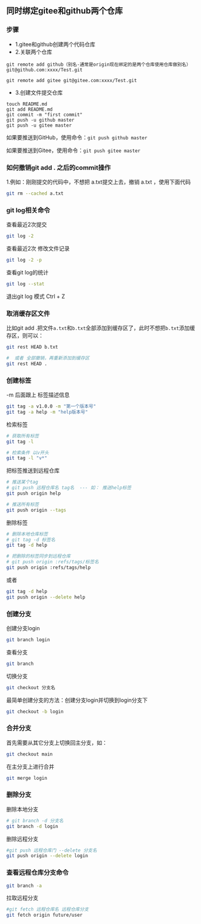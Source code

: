 ## 同时绑定gitee和github两个仓库

### 步骤

- 1.gitee和github创建两个代码仓库
- 2.关联两个仓库

```
git remote add github（别名-通常是origin现在绑定的是两个仓库使用仓库做别名） git@github.com:xxxx/Test.git

git remote add gitee git@gitee.com:xxxx/Test.git
```

- 3.创建文件提交仓库

```
touch README.md
git add README.md
git commit -m "first commit"
git push -u github master
git push -u gitee master
```

如果要推送到GitHub，使用命令：`git push github master`

如果要推送到Gitee，使用命令：`git push gitee master`

### 如何撤销git add . 之后的commit操作

1.例如：刚刚提交的代码中，不想把 a.txt提交上去，撤销 a.txt ，使用下面代码

```bash
git rm --cached a.txt
```

### git log相关命令

查看最近2次提交

```bash
git log -2
```

查看最近2次 修改文件记录

```bash
git log -2 -p
```

查看git log的统计

```bash
git log --stat
```

退出git log 模式 Ctrl + Z

### 取消缓存区文件

比如git add .把文件`a.txt`和`b.txt`全部添加到缓存区了，此时不想把`b.txt`添加缓存区，则可以：

```bash
git rest HEAD b.txt

#  或者 全部撤销，再重新添加到缓存区
git rest HEAD . 
```

### 创建标签

-m 后面跟上 标签描述信息

```bash
git tag -a v1.0.0 -m "第一个版本号"
git tag -a help -m "help版本号"
```

检索标签

```bash
# 获取所有标签
git tag -l

# 检索条件 以v开头
git tag -l "v*"
```

把标签推送到远程仓库

```bash
# 推送某个tag
# git push 远程仓库名 tag名  --- 如： 推送help标签
git push origin help

# 推送所有标签
git push origin --tags
```

删除标签

```bash
# 删除本地仓库标签
# git tag -d 标签名
git tag -d help

# 把删除的标签同步到远程仓库
# git push origin :refs/tags/标签名
git push origin :refs/tags/help
```

或者

```bash
git tag -d help
git push origin --delete help
```

### 创建分支

创建分支login

```bash
git branch login
```

查看分支

```bash
git branch
```

切换分支

```bash
git checkout 分支名
```

最简单创建分支的方法：创建分支login并切换到login分支下

```bash
git checkout -b login
```

### 合并分支

首先需要从其它分支上切换回主分支，如：

```bash
git checkout main
```

在主分支上进行合并

```bash
git merge login
```



### 删除分支

删除本地分支

```bash
# git branch -d 分支名
git branch -d login
```

删除远程分支

```bash
#git push 远程仓库门 --delete 分支名
git push origin --delete login
```



### 查看远程仓库分支命令

```bash
git branch -a
```

拉取远程分支

```bash
#git fetch 远程仓库名 远程仓库分支
git fetch origin future/user
```

